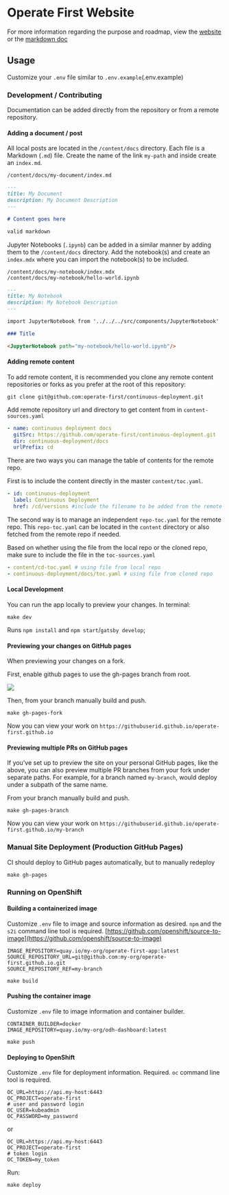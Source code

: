# Operate First Website

For more information regarding the purpose and roadmap, view the [website](https://operate-first.github.io/) or the [markdown doc](https://github.com/operate-first/operate-first.github.io/blob/master/content/docs/operate-first/index.md)

## Usage

Customize your `.env` file similar to `.env.example`(.env.example)

### Development / Contributing

Documentation can be added directly from the repository or from a remote repository.

#### Adding a document / post

All local posts are located in the `/content/docs` directory. Each file is a Markdown (`.md`) file. Create the name of the link `my-path` and inside create an `index.md`.

`/content/docs/my-document/index.md`

```markdown
---
title: My Document
description: My Document Description
---

# Content goes here

valid markdown
```

Jupyter Notebooks (`.ipynb`) can be added in a similar manner by adding them to the `/content/docs` directory. Add the notebook(s) and create an `index.mdx` where you can import the notebook(s) to be included.

`/content/docs/my-notebook/index.mdx`  
`/content/docs/my-notebook/hello-world.ipynb`  

```markdown
---
title: My Notebook
description: My Notebook Description
---

import JupyterNotebook from '../../../src/components/JupyterNotebook'

### Title

<JupyterNotebook path="my-notebook/hello-world.ipynb"/>
```

#### Adding remote content

To add remote content, it is recommended you clone any remote content repositories or forks as you prefer at the root of this repository:
```shell script
git clone git@github.com:operate-first/continuous-deployment.git
```
Add remote repository url and directory to get content from in `content-sources.yaml`

```yaml
- name: continuous deployment docs
  gitSrc: https://github.com/operate-first/continuous-deployment.git
  dir: continuous-deployment/docs
  urlPrefix: cd
```
There are two ways you can manage the table of contents for the remote repo.

First is to include the content directly in the master `content/toc.yaml`.

```yaml
- id: continuous-deployment
  label: Continuous Deployment
  href: /cd/versions #include the filename to be added from the remote repo
```
The second way is to manage an independent `repo-toc.yaml` for the remote repo. This `repo-toc.yaml` can be located in the `content` directory or also fetched from the remote repo if needed.

Based on whether using the file from the local repo or the cloned repo, make sure to include the file in the `toc-sources.yaml`

```yaml
- content/cd-toc.yaml # using file from local repo
- continuous-deployment/docs/toc.yaml # using file from cloned repo
```

#### Local Development


You can run the app locally to preview your changes.
In terminal:

```shell script
make dev
```

Runs `npm install` and `npm start`/`gatsby develop`;

#### Previewing your changes on GitHub pages

When previewing your changes on a fork.

First, enable github pages to use the gh-pages branch from root.

![](misc/gh-pages-fork.png)

Then, from your branch manually build and push.

```shell script
make gh-pages-fork
```

Now you can view your work on `https://githubuserid.github.io/operate-first.github.io`

#### Previewing multiple PRs on GitHub pages

If you've set up to preview the site on your personal GitHub pages, like the above, you can also preview multiple PR branches from your fork under separate paths. For example, for a branch named `my-branch`, would deploy under a subpath of the same name.

From your branch manually build and push.

```shell script
make gh-pages-branch
```

Now you can view your work on `https://githubuserid.github.io/operate-first.github.io/my-branch`

### Manual Site Deployment (Production GitHub Pages)

CI should deploy to GitHub pages automatically, but to manually redeploy

```shell script
make gh-pages
```

### Running on OpenShift

#### Building a containerized image

Customize `.env` file to image and source information as desired. `npm` and the `s2i` command line tool is required. [https://github.com/openshift/source-to-image](https://github.com/openshift/source-to-image)

```.env
IMAGE_REPOSITORY=quay.io/my-org/operate-first-app:latest
SOURCE_REPOSITORY_URL=git@github.com:my-org/operate-first.github.io.git
SOURCE_REPOSITORY_REF=my-branch
```

```shell script
make build
```

#### Pushing the container image

Customize `.env` file to image information and container builder.

```.env
CONTAINER_BUILDER=docker
IMAGE_REPOSITORY=quay.io/my-org/odh-dashboard:latest
```

```shell script
make push
```

#### Deploying to OpenShift

Customize `.env` file for deployment information. Required. `oc` command line tool is required.

```.env
OC_URL=https://api.my-host:6443
OC_PROJECT=operate-first
# user and password login
OC_USER=kubeadmin
OC_PASSWORD=my_password
```

or

```.env
OC_URL=https://api.my-host:6443
OC_PROJECT=operate-first
# token login
OC_TOKEN=my_token
```

Run:

```shell script
make deploy
```
